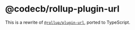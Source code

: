 # @codecb/rollup-plugin-url

This is a rewrite of [`@rollup/plugin-url`](https://github.com/rollup/plugins/tree/master/packages/url), ported to TypeScript.
